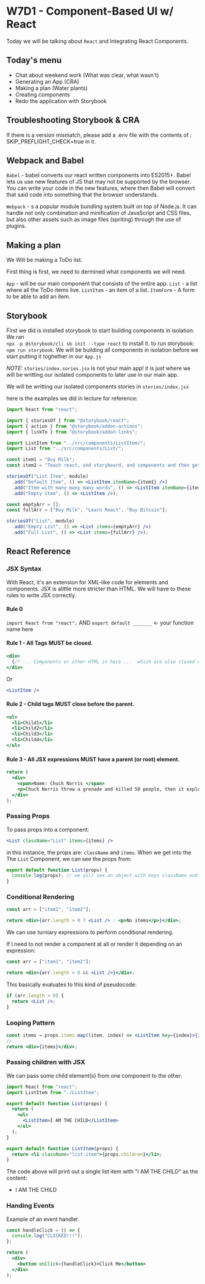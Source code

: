 # W7D1 - Component-Based UI w/ React

Today we will be talking about `React` and Integrating React Components.

## Today's menu

- Chat about weekend work (What was clear, what wasn't)
- Generating an App (CRA)
- Making a plan (Water plants)
- Creating components
- Redo the application with Storybook

## Troubleshooting Storybook & CRA

If there is a version mismatch, please add a .env file with the contents of : SKIP_PREFLIGHT_CHECK=true in it.

## Webpack and Babel

`Babel` - babel converts our react written components into ES2015+. Babel lets us use new features of JS that may not be supported by the browser. You can write your code in the new features, where then Babel will convert that said code into something that the browser understands.

`Webpack` - s a popular module bundling system built on top of Node.js. It can handle not only combination and minification of JavaScript and CSS files, but also other assets such as image files (spriting) through the use of plugins.

## Making a plan

We Will be making a ToDo list.

First thing is first, we need to dermined what components we will need.

`App` - will be our main component that consists of the entire app.
`List` - a list where all the ToDo items live.
`ListItem` - an item of a list.
`ItemForm` - A form to be able to add an item.

## Storybook

First we did is installed storybook to start building components in isolation.
We ran  
`npx -p @storybook/cli sb init --type react` to install it.
to run storybook: `npm run storybook`.
We will be building all components in isolation before we start putting it toghether in our `App.js`

_NOTE:_ `stories/index.sories.jsx` is not your main app! it is just where we will be writting our isolated components to later use in our main app.

We will be writting our isolated components stories in `stories/index.jsx`

here is the examples we did in lecture for reference:

```jsx
import React from "react";

import { storiesOf } from "@storybook/react";
import { action } from "@storybook/addon-actions";
import { linkTo } from "@storybook/addon-links";

import ListItem from "../src/components/ListItem/";
import List from "../src/components/List/";

const item1 = "Buy Milk";
const item2 = "Teach react, and storyboard, and components and then get pizza!";

storiesOf("List Item", module)
  .add("Default Item", () => <ListItem itemName={item1} />)
  .add("Item with many many many words", () => <ListItem itemName={item2} />)
  .add("Empty Item", () => <ListItem />);

const emptyArr = [];
const fullArr = ["Buy Milk", "Learn React", "Buy Bitcoin"];

storiesOf("List", module)
  .add("Empty List", () => <List items={emptyArr} />)
  .add("Full List", () => <List items={fullArr} />);
```

## React Reference

### JSX Syntax

With React, it's an extension for XML-like code for elements and components.
JSX is alittle more stricter than HTML. We will have to these rules to write JSX correctly.

#### Rule 0

`import React from "react";` AND `export default _______` <- your function name here

#### Rule 1 - All Tags MUST be closed.

```jsx
<div>
  {/* ... Components or other HTML in here ...  which are also closed correctly! */}
</div>
```

Or

```jsx
<ListItem />
```

#### Rule 2 - Child tags MUST close before the parent.

```jsx
<ul>
  <li>Child1</li>
  <li>Child2</li>
  <li>Child3</li>
  <li>Child4</li>
</ul>
```

#### Rule 3 - All JSX expressions MUST have a parent (or root) element.

```jsx
return (
  <div>
    <span>Name: Chuck Norris </span>
    <p>Chuck Norris threw a grenade and killed 50 people, then it exploded.</p>
  </div>
);
```

### Passing Props

To pass props into a component:

```jsx
<List className="List" items={items} />
```

in this instance, the props are: `className` and `items`. When we get into the The `List` Component, we can see the props from:

```jsx
export default function List(props) {
  console.log(props); // we will see an object with keys className and items, which will be the props
}
```

### Conditional Rendering

```jsx
const arr = ["item1", "item2"];

return <div>{arr.length > 0 ? <List /> : <p>No items</p>}</div>;
```

We can use turniary expressions to perform conditional rendering.

If I need to not render a component at all or render it depending on an expression:

```jsx
const arr = ["item1", "item2"];

return <div>{arr.length > 0 && <List />}</div>;
```

This basically evaluates to this kind of pseudocode:

```jsx
if (arr.length > 0) {
  return <List />;
}
```

### Looping Pattern

```jsx
const items = props.items.map((item, index) => <ListItem key={index}>{item}</ListItem>);
//...
return <div>{items}</div>;
```

### Passing children with JSX

We can pass some child element(s) from one component to the other.

```jsx
import React from "react";
import ListItem from "./ListItem";

export default function List(props) {
  return (
    <ul>
      <ListItem>I AM THE CHILD</ListItem>
    </ul>
  );
}
```

```jsx
export default function ListItem(props) {
  return <li className="list-item">{props.children}</li>;
}
```

The code above will print out a single list item with "I AM THE CHILD" as the content:

- I AM THE CHILD

### Handing Events

Example of an event handler.

```jsx
const handleClick = () => {
  console.log("CLICKED!!!");
};

return (
  <div>
    <button onClick={handleClick}>Click Me</button>
  </div>
);
```
